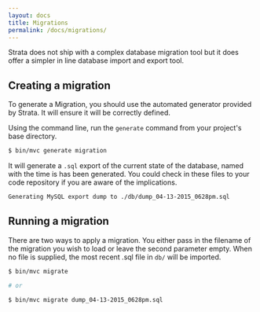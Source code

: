 ```yaml
---
layout: docs
title: Migrations
permalink: /docs/migrations/
---
```


Strata does not ship with a complex database migration tool but it does offer a simpler in line database import and export tool.

## Creating a migration

To generate a Migration, you should use the automated generator provided by Strata. It will ensure it will be correctly defined.

Using the command line, run the `generate` command from your project's base directory.

~~~ sh
$ bin/mvc generate migration
~~~

It will generate a `.sql` export of the current state of the database, named with the time is has been generated. You could check in these files to your code repository if you are aware of the implications.

~~~ sh
Generating MySQL export dump to ./db/dump_04-13-2015_0628pm.sql
~~~

## Running a migration

There are two ways to apply a migration. You either pass in the filename of the migration you wish to load or leave the second parameter empty. When no file is supplied, the most recent .sql file in `db/` will be imported.

~~~ sh
$ bin/mvc migrate

# or

$ bin/mvc migrate dump_04-13-2015_0628pm.sql
~~~
